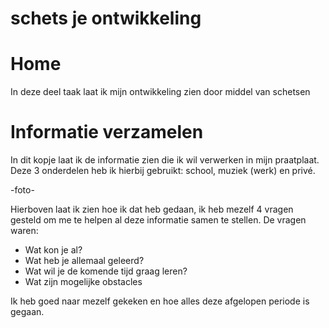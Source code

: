 # schets je ontwikkeling


# Home

In deze deel taak laat ik mijn ontwikkeling zien door middel van schetsen


# Informatie verzamelen

In dit kopje laat ik de informatie zien die ik wil verwerken in mijn praatplaat.
Deze 3 onderdelen heb ik hierbij gebruikt: school, muziek (werk) en privé.

-foto-

Hierboven laat ik zien hoe ik dat heb gedaan, ik heb mezelf 4 vragen gesteld om me te helpen al deze informatie samen te stellen. De vragen waren:
- Wat kon je al?
- Wat heb je allemaal geleerd?
- Wat wil je de komende tijd graag leren?
- Wat zijn mogelijke obstacles 

Ik heb goed naar mezelf gekeken en hoe alles deze afgelopen periode is gegaan.
